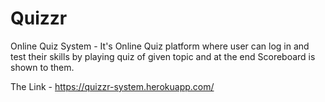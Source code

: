 # Quizzr
Online Quiz System - It's Online Quiz platform where user can log in and test their skills by playing quiz of given topic and at the end Scoreboard is shown to them.

The Link - https://quizzr-system.herokuapp.com/
